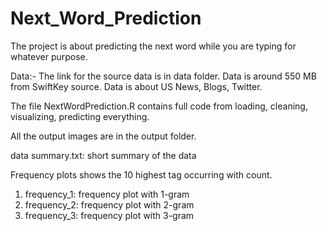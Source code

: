 # Next_Word_Prediction
The project is about predicting the next word while you are typing for whatever purpose.

Data:- The link for the source data is in data folder. Data is around 550 MB from SwiftKey source.
Data is about US News, Blogs, Twitter. 

The file NextWordPrediction.R contains full code from loading, cleaning, visualizing, predicting everything.

All the output images are in the output folder.

data summary.txt: short summary of the data

Frequency plots shows the 10 highest tag occurring with count.
1) frequency_1: frequency plot with 1-gram
2) frequency_2: frequency plot with 2-gram
3) frequency_3: frequency plot with 3-gram
